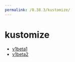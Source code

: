```yaml
---
permalink: /0.38.3/kustomize/
---
```


# kustomize



* [v1beta1](v1beta1/index.md)
* [v1beta2](v1beta2/index.md)